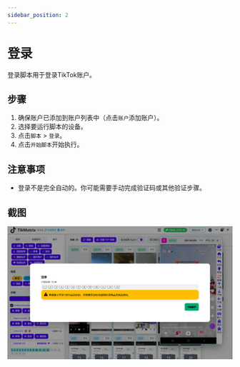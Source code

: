 ```yaml
---
sidebar_position: 2
---
```


# 登录

登录脚本用于登录TikTok账户。

## 步骤

1. 确保账户已添加到账户列表中（点击`账户`添加账户）。
2. 选择要运行脚本的设备。
3. 点击`脚本` > `登录`。
4. 点击`开始脚本`开始执行。

## 注意事项

- 登录不是完全自动的。你可能需要手动完成验证码或其他验证步骤。

## 截图

![登录](../img/login.png)
